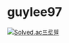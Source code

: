 # guylee97


[![Solved.ac프로필](http://mazassumnida.wtf/api/v2/generate_badge?boj={handle})](https://solved.ac/{handle})
